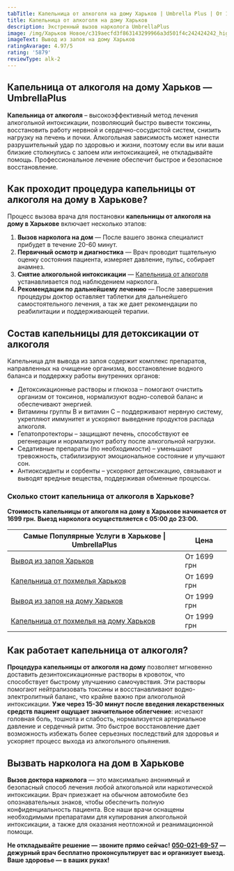 ```yaml
---
tabTitle: Капельница от алкоголя на дому Харьков | Umbrella Plus | От 1699 грн
title: Капельница от алкоголя на дому Харьков
description: Экстренный вызов нарколога UmbrellaPlus
image: /img/Харьков Новое/c319aecfd3f863143299966a3d501f4c242424242_high.jpg
imageText: Вывод из запоя на дому Харьков
ratingAvarage: 4.97/5
rating: '5879'
reviewType: alk-2
---
```


## Капельница от алкоголя на дому Харьков — UmbrellaPlus

**Капельница от алкоголя** – высокоэффективный метод лечения алкогольной интоксикации, позволяющий быстро вывести токсины, восстановить работу нервной и сердечно-сосудистой систем, снизить нагрузку на печень и почки. Алкогольная зависимость может нанести разрушительный удар по здоровью и жизни, поэтому если вы или ваши близкие столкнулись с запоем или интоксикацией, не откладывайте помощь. Профессиональное лечение обеспечит быстрое и безопасное восстановление.

## Как проходит процедура капельницы от алкоголя на дому в Харькове?

Процесс вызова врача для постановки **капельницы от алкоголя на дому в Харькове** включает несколько этапов:

1. **Вызов нарколога на дом** — После вашего звонка специалист прибудет в течение 20-60 минут.
2. **Первичный осмотр и диагностика** — Врач проводит тщательную оценку состояния пациента, измеряет давление, пульс, собирает анамнез.
3. **Снятие алкогольной интоксикации**  — [Капельница от алкоголя](https://umbrella-plus.com.ua/kharkiv/kapelnica_ot_alkogola_kharkiv/) устанавливается под наблюдением нарколога.
4. **Рекомендации по дальнейшему лечению** — После завершения процедуры доктор оставляет таблетки для дальнейшего самостоятельного лечения, а так же дает рекомендации по реабилитации и поддерживающей терапии.

## Состав капельницы для детоксикации от алкоголя

Капельница для вывода из запоя содержит комплекс препаратов, направленных на очищение организма, восстановление водного баланса и поддержку работы внутренних органов:

* Детоксикационные растворы и глюкоза – помогают очистить организм от токсинов, нормализуют водно-солевой баланс и обеспечивают энергией.
* Витамины группы B и витамин C – поддерживают нервную систему, укрепляют иммунитет и ускоряют выведение продуктов распада алкоголя.
* Гепатопротекторы – защищают печень, способствуют ее регенерации и нормализуют работу после алкогольной нагрузки.
* Седативные препараты (по необходимости) – уменьшают тревожность, стабилизируют эмоциональное состояние и улучшают сон.
* Антиоксиданты и сорбенты – ускоряют детоксикацию, связывают и выводят вредные вещества, поддерживая обменные процессы.

### Сколько стоит капельница от алкоголя в Харькове?

**Стоимость капельницы от алкоголя на дому в Харькове начинается от 1699 грн.** **Выезд нарколога осуществляется с 05:00 до 23:00.**

| Самые Популярные Услуги в Харькове \| UmbrellaPlus                              | Цена        |
| ------------------------------------------------------------------------------- | ----------- |
| [Вывод из запоя Харьков](vivod-iz-zapoia-kharkiv)                               | От 1699 грн |
| [Капельница от похмелья Харьков](Kapelnica_ot_alkogola_kharkiv)                 | От 1699 грн |
| [Вывод из запоя на дому Харьков](Vivod-iz-zapoia-na-domy-kharkiv)               | От 1999 грн |
| [Капельница от похмелья на дому Харьков](Kapelnica_ot_alkogola_na_domy_kharkiv) | От 1999 грн |

## Как работает капельница от алкоголя?

**Процедура капельницы от алкоголя на дому** позволяет мгновенно доставить дезинтоксикационные растворы в кровоток, что способствует быстрому улучшению самочувствия. Эти растворы помогают нейтрализовать токсины и восстанавливают водно-электролитный баланс, что крайне важно при алкогольной интоксикации. **Уже через 15-30 минут после введения лекарственных средств пациент ощущает значительное облегчение**: исчезают головная боль, тошнота и слабость, нормализуется артериальное давление и сердечный ритм. Это быстрое восстановление дает возможность избежать более серьезных последствий для здоровья и ускоряет процесс выхода из алкогольного опьянения.

## Вызвать нарколога на дом в Харькове

**Вызов доктора нарколога** — это максимально анонимный и безопасный способ лечения любой алкогольной или наркотической интоксикации. Врач приезжает на обычном автомобиле без опознавательных знаков, чтобы обеспечить полную конфиденциальность пациента. Все наши врачи оснащены необходимыми препаратами для купирования алкогольной интоксикации, а также для оказания неотложной и реанимационной помощи.

**Не откладывайте решение — звоните прямо сейчас!**
**[050-021-69-57](tel:0500216957) — дежурный врач бесплатно проконсультирует вас и организует выезд.**
**Ваше здоровье — в ваших руках!**
